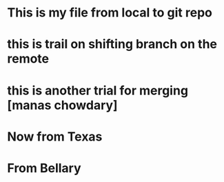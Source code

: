 # This is my file from local to git repo
# this is trail on shifting branch on the remote
# this is another trial for merging [manas chowdary]
# Now from Texas
# From Bellary 
